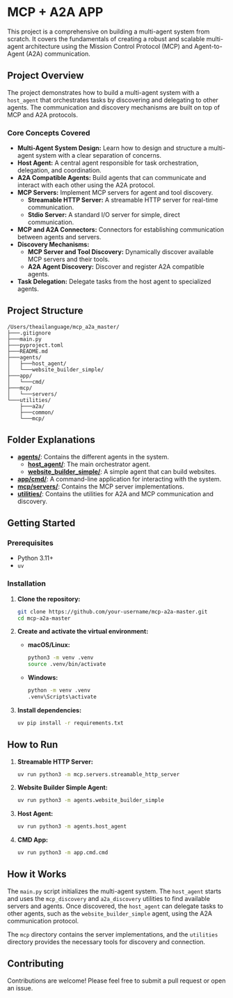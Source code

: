 # MCP + A2A APP

This project is a comprehensive on building a multi-agent system from scratch. It covers the fundamentals of creating a robust and scalable multi-agent architecture using the Mission Control Protocol (MCP) and Agent-to-Agent (A2A) communication.

## Project Overview

The project demonstrates how to build a multi-agent system with a `host_agent` that orchestrates tasks by discovering and delegating to other agents. The communication and discovery mechanisms are built on top of MCP and A2A protocols.

### Core Concepts Covered

*   **Multi-Agent System Design:** Learn how to design and structure a multi-agent system with a clear separation of concerns.
*   **Host Agent:** A central agent responsible for task orchestration, delegation, and coordination.
*   **A2A Compatible Agents:** Build agents that can communicate and interact with each other using the A2A protocol.
*   **MCP Servers:** Implement MCP servers for agent and tool discovery.
    *   **Streamable HTTP Server:** A streamable HTTP server for real-time communication.
    *   **Stdio Server:** A standard I/O server for simple, direct communication.
*   **MCP and A2A Connectors:** Connectors for establishing communication between agents and servers.
*   **Discovery Mechanisms:**
    *   **MCP Server and Tool Discovery:** Dynamically discover available MCP servers and their tools.
    *   **A2A Agent Discovery:** Discover and register A2A compatible agents.
*   **Task Delegation:** Delegate tasks from the host agent to specialized agents.

## Project Structure

```
/Users/theailanguage/mcp_a2a_master/
├───.gitignore
├───main.py
├───pyproject.toml
├───README.md
├───agents/
│   ├───host_agent/
│   └───website_builder_simple/
├───app/
│   └───cmd/
├───mcp/
│   └───servers/
└───utilities/
    ├───a2a/
    ├───common/
    └───mcp/
```

## Folder Explanations

*   [**agents/**](./agents): Contains the different agents in the system.
    *   [**host_agent/**](./agents/host_agent): The main orchestrator agent.
    *   [**website_builder_simple/**](./agents/website_builder_simple): A simple agent that can build websites.
*   [**app/cmd/**](./app/cmd): A command-line application for interacting with the system.
*   [**mcp/servers/**](./mcp/servers): Contains the MCP server implementations.
*   [**utilities/**](./utilities): Contains the utilities for A2A and MCP communication and discovery.

## Getting Started

### Prerequisites

*   Python 3.11+
*   `uv`

### Installation

1.  **Clone the repository:**
    ```bash
    git clone https://github.com/your-username/mcp-a2a-master.git
    cd mcp-a2a-master
    ```
2.  **Create and activate the virtual environment:**

    *   **macOS/Linux:**
        ```bash
        python3 -m venv .venv
        source .venv/bin/activate
        ```
    *   **Windows:**
        ```bash
        python -m venv .venv
        .venv\Scripts\activate
        ```
3.  **Install dependencies:**
    ```bash
    uv pip install -r requirements.txt
    ```

## How to Run

1.  **Streamable HTTP Server:**
    ```bash
    uv run python3 -m mcp.servers.streamable_http_server
    ```
2.  **Website Builder Simple Agent:**
    ```bash
    uv run python3 -m agents.website_builder_simple
    ```
3.  **Host Agent:**
    ```bash
    uv run python3 -m agents.host_agent
    ```
4.  **CMD App:**
    ```bash
    uv run python3 -m app.cmd.cmd
    ```

## How it Works

The `main.py` script initializes the multi-agent system. The `host_agent` starts and uses the `mcp_discovery` and `a2a_discovery` utilities to find available servers and agents. Once discovered, the `host_agent` can delegate tasks to other agents, such as the `website_builder_simple` agent, using the A2A communication protocol.

The `mcp` directory contains the server implementations, and the `utilities` directory provides the necessary tools for discovery and connection.

## Contributing

Contributions are welcome! Please feel free to submit a pull request or open an issue.


